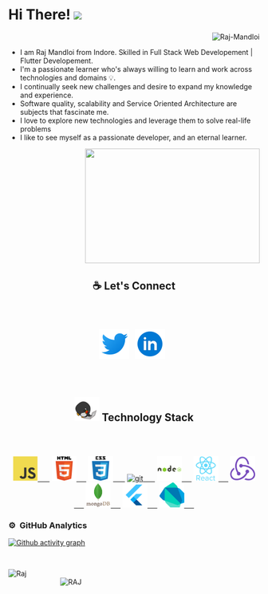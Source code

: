 # Hi There! <img src="https://camo.githubusercontent.com/e8e7b06ecf583bc040eb60e44eb5b8e0ecc5421320a92929ce21522dbc34c891/68747470733a2f2f6d656469612e67697068792e636f6d2f6d656469612f6876524a434c467a6361737252346961377a2f67697068792e676966" width="30px">
<p align="right"> <img src="https://komarev.com/ghpvc/?username=Raj-Mandloii&label=Profile%20Views&color=1238b5&style=round" alt="Raj-Mandloi" /> </p>
<p align="center">

- I am Raj Mandloi from Indore. Skilled in Full Stack Web Developement | Flutter Developement.
- I'm a passionate learner who's always willing to learn and work across technologies and domains 💡.
- I continually seek new challenges and desire to expand my knowledge and experience.
- Software quality, scalability and Service Oriented Architecture are subjects that fascinate me.
- I love to explore new technologies and leverage them to solve real-life problems 
- I like to see myself as a passionate developer, and an eternal learner.
<img align="right" src="https://raw.githubusercontent.com/mhmzdev/mhmzdev/master/code.gif" width="350" height="230"/>
   
<br/><br/><br/><br/>
   



</p>
<br/><br/><br/><br/>

<br/><br/><br/><br/>
<h2 align="center">☕ Let's Connect</h2>
<br/><br/>
<p align="center">
<a href="https://twitter.com/_raj_mandloi"><img height="60" align="center" src="icons/twitter.png?raw=true"></a>&nbsp;&nbsp;
<a href="https://www.linkedin.com/in/raj-mandloi/"><img height="60" align="center" src="icons/linkedin.png?raw=true"></a>&nbsp;&nbsp;
</p>
<br/><br/>



<h2 align="center"><img src="icons/laptop.gif?raw=true" width="50"> Technology Stack </h2>
<br/><br/>
<p align="center">
   <a href="https://developer.mozilla.org/en-US/docs/Web/JavaScript" target="_blank"> <img src="https://raw.githubusercontent.com/devicons/devicon/master/icons/javascript/javascript-original.svg" alt="javascript" width="50" height="50"/> &nbsp;&nbsp;&nbsp;&nbsp;&nbsp;</a> 
   <a href="https://www.w3.org/html/" target="_blank"> <img src="https://raw.githubusercontent.com/devicons/devicon/master/icons/html5/html5-original-wordmark.svg" alt="html5" width="50" height="50"/>&nbsp;&nbsp;&nbsp;&nbsp;&nbsp;</a>
  <a href="https://www.w3schools.com/css/" target="_blank"> <img src="https://raw.githubusercontent.com/devicons/devicon/master/icons/css3/css3-original-wordmark.svg" alt="css3" width="50" height="50"/> &nbsp;&nbsp;&nbsp;&nbsp;&nbsp;</a> 
<a href="https://git-scm.com/" target="_blank"> <img src="https://www.vectorlogo.zone/logos/git-scm/git-scm-icon.svg" alt="git" width="50" height="50"/> &nbsp;&nbsp;&nbsp;&nbsp;&nbsp;</a> 
<a href="https://nodejs.org" target="_blank"> <img src="https://raw.githubusercontent.com/devicons/devicon/master/icons/nodejs/nodejs-original-wordmark.svg" alt="nodejs" width="50" height="50"/>&nbsp;&nbsp;&nbsp;&nbsp;&nbsp;</a> 
<a href="https://reactjs.org/" target="_blank"> <img src="https://raw.githubusercontent.com/devicons/devicon/master/icons/react/react-original-wordmark.svg" alt="react" width="50" height="50"/>&nbsp;&nbsp;&nbsp;&nbsp;&nbsp;</a>
  <a href="https://redux.js.org" target="_blank"> <img src="https://raw.githubusercontent.com/devicons/devicon/master/icons/redux/redux-original.svg" alt="redux" width="50" height="50"/>&nbsp;&nbsp;&nbsp;&nbsp;&nbsp;</a>
    <a href="https://www.mongodb.com/" target="_blank"> <img src="icons/mongo.png?raw=true" alt="redux" width="50" height="50"/>&nbsp;&nbsp;&nbsp;&nbsp;&nbsp;</a> 
    <a href="https://flutter.dev/" target="_blank"> <img src="icons/flutter.png?raw=true" alt="redux" width="50" height="50"/>&nbsp;&nbsp;&nbsp;&nbsp;&nbsp;</a> 
      <a href="https://dart.dev/" target="_blank"> <img src="icons/dart.png?raw=true" alt="redux" width="50" height="50"/>&nbsp;&nbsp;&nbsp;&nbsp;&nbsp;</a>  
      
  </p>

### ⚙️ &nbsp;GitHub Analytics
[![Github activity graph](https://activity-graph.herokuapp.com/graph?username=Raj-Mandloii&theme=react-dark&hide_border=false&color=BDDFFF&line=6E93B5&point=BDDFFF)](https://raj-mandloii.github.io/raj-mandloi/)

 <div >
 <br/>
<p><img align="left"  src="https://github-readme-stats.vercel.app/api/top-langs?username=Raj-Mandloii&show_icons=true&locale=en&layout=list&theme=radical" alt="Raj" width="380" /></p>
<p>&nbsp;<img align="right"  src="https://github-readme-streak-stats.herokuapp.com/?user=Raj-Mandloii&theme=dark" alt="RAJ" width="400" /></p>
<br/><br/><br/>


</div>





<br/><br/><br/><br/>

<br/><br/><br/><br/>


<br/><br/>

<h1></h1>
<!-- ## Watch my contribution graph get eaten by the snake 🐍

<!-- refer this: https://dev.to/mishmanners/how-to-enable-github-actions-on-your-profile-readme-for-a-contribution-graph-4l66 -->
<!-- ![Raj-Mandloii snake gif](https://github.com/Raj-Mandloii/Raj-Mandloii/blob/output/github-contribution-grid-snake.svg)    -->

<!-- ### Show some ❤️ by starring some of the repositories! 
Talking about my personal stuff:
   
- 🙋‍♂️ Full Stack Web Developer.
- 💻 The tech I'm interested HTML/CSS/Javascript/MERN stack.
- 📄 [Portfolio Link](https://raj-mandloii.github.io/raj-mandloi/)


--> 

  <!-- <a href="https://expressjs.com" target="_blank"> <img src="https://raw.githubusercontent.com/devicons/devicon/master/icons/express/express-original-wordmark.svg" alt="express" width="50" height="50"/>&nbsp;&nbsp;&nbsp;&nbsp;&nbsp;</a> 

[![portfolio](https://img.shields.io/badge/my_portfolio-000?style=for-the-badge&logo=appveyor&color=orange)](https://raj-mandloii.github.io/raj-mandloi/) 
-->


  
<!--   <a href="https://www.mongodb.com/" target="_blank"> <img src="https://raw.githubusercontent.com/devicons/devicon/master/icons/mongodb/mongodb-original-wordmark.svg" alt="mongodb" width="50" height="50"/>&nbsp;&nbsp;&nbsp;&nbsp;&nbsp;</a>  -->

<!--   <a href="https://www.mysql.com/" target="_blank"> <img src="https://raw.githubusercontent.com/devicons/devicon/master/icons/mysql/mysql-original-wordmark.svg" alt="mysql" width="50" height="50"/>&nbsp;&nbsp;&nbsp;&nbsp;&nbsp;</a> -->

<!--  ==============                                     GRAPH                                   ============ -->
<!-- <a href="https://github.com/Raj-Mandloii/github-readme-activity-graph"><img alt="krishna's Activity Graph" src="https://activity-graph.herokuapp.com/graph?username=KrishnaKumarKeshri96&bg_color=0D1117&color=5BCDEC&line=5BCDEC&point=FFFFFF&hide_border=true" /></a> 

-->
